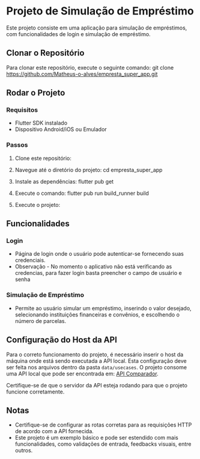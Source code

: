 # Projeto de Simulação de Empréstimo

Este projeto consiste em uma aplicação para simulação de empréstimos, com funcionalidades de login e simulação de empréstimo.

## Clonar o Repositório

Para clonar este repositório, execute o seguinte comando: git clone https://github.com/Matheus-o-alves/empresta_super_app.git

## Rodar o Projeto

### Requisitos

- Flutter SDK instalado
- Dispositivo Android/iOS ou Emulador

### Passos

1. Clone este repositório:

2. Navegue até o diretório do projeto:
        cd empresta_super_app

3. Instale as dependências:
        flutter pub get

4.  Execute o comando:
        flutter pub run build_runner build 

5. Execute o projeto:


## Funcionalidades

### Login

- Página de login onde o usuário pode autenticar-se fornecendo suas credenciais.
- Observação - No momento o aplicativo não está verificando as credencias, para fazer login basta preencher o campo de usuário e senha

### Simulação de Empréstimo

- Permite ao usuário simular um empréstimo, inserindo o valor desejado, selecionando instituições financeiras e convênios, e escolhendo o número de parcelas.

## Configuração do Host da API

Para o correto funcionamento do projeto, é necessário inserir o host da máquina onde está sendo executada a API local. Esta configuração deve ser feita nos arquivos dentro da pasta `data/usecases`. O projeto consome uma API local que pode ser encontrada em: [API Comparador](https://github.com/Matheus-o-alves/api_comparador).

Certifique-se de que o servidor da API esteja rodando para que o projeto funcione corretamente.

## Notas

- Certifique-se de configurar as rotas corretas para as requisições HTTP de acordo com a API fornecida.
- Este projeto é um exemplo básico e pode ser estendido com mais funcionalidades, como validações de entrada, feedbacks visuais, entre outros.
